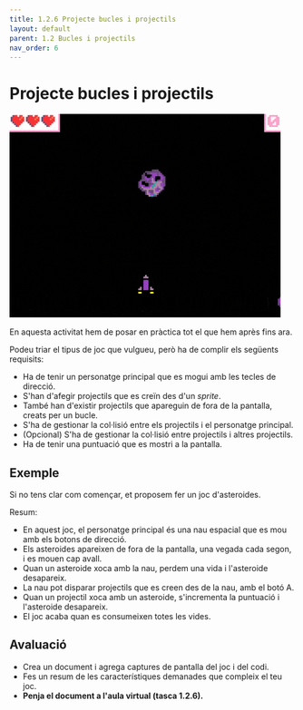 ```yaml
---
title: 1.2.6 Projecte bucles i projectils
layout: default 
parent: 1.2 Bucles i projectils
nav_order: 6
---
```


# Projecte bucles i projectils

![](../../images/asteroid-blaster.gif)

En aquesta activitat hem de posar en pràctica tot el que hem après fins ara. 

Podeu triar el tipus de joc que vulgueu, però ha de complir els següents requisits:

- Ha de tenir un personatge principal que es mogui amb les tecles de direcció.
- S'han d'afegir projectils que es creïn des d'un _sprite_.
- També han d'existir projectils que apareguin de fora de la pantalla, creats per un bucle.
- S'ha de gestionar la col·lisió entre els projectils i el personatge principal.
- (Opcional) S'ha de gestionar la col·lisió entre projectils i altres projectils.
- Ha de tenir una puntuació que es mostri a la pantalla.

## Exemple

Si no tens clar com començar, et proposem fer un joc d'asteroides. 

Resum:
- En aquest joc, el personatge principal és una nau espacial que es mou amb els botons de direcció.
- Els asteroides apareixen de fora de la pantalla, una vegada cada segon, i es mouen cap avall.
- Quan un asteroide xoca amb la nau, perdem una vida i l'asteroide desapareix.
- La nau pot disparar projectils que es creen des de la nau, amb el botó A.
- Quan un projectil xoca amb un asteroide, s'incrementa la puntuació i l'asteroide desapareix.
- El joc acaba quan es consumeixen totes les vides.



## Avaluació

- Crea un document i agrega captures de pantalla del joc i del codi.
- Fes un resum de les característiques demanades que compleix el teu joc.
- **Penja el document a l'aula virtual (tasca 1.2.6).**


